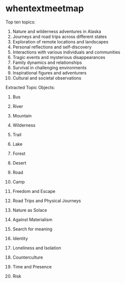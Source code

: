 # whentextmeetmap


Top ten topics:
1. Nature and wilderness adventures in Alaska
2. Journeys and road trips across different states
3. Exploration of remote locations and landscapes
4. Personal reflections and self-discovery
5. Interactions with various individuals and communities
6. Tragic events and mysterious disappearances
7. Family dynamics and relationships
8. Survival in challenging environments
9. Inspirational figures and adventurers
10. Cultural and societal observations

Extracted Topic Objects:
1. Bus
2. River
3. Mountain
4. Wilderness
5. Trail
6. Lake
7. Forest
8. Desert
9. Road
10. Camp

1. Freedom and Escape
2. Road Trips and Physical Journeys
3. Nature as Solace
4. Against Materialism
5. Search for meaning
6. Identity
7. Loneliness and Isolation
8. Counterculture
9. Time and Presence
10. Risk